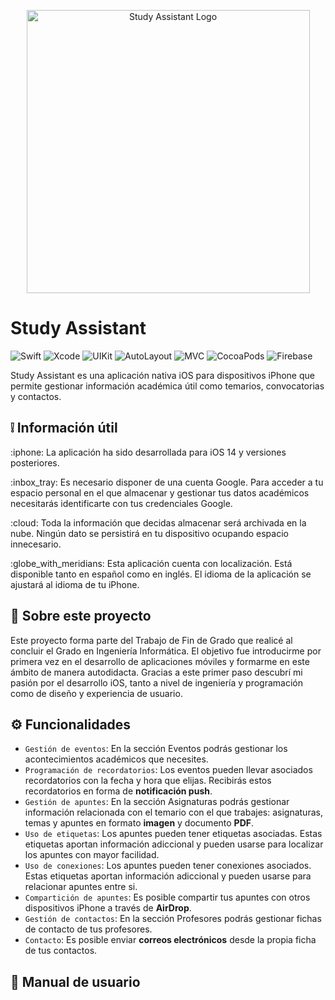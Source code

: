 
<p align="center">
  <img width="453" alt="Study Assistant Logo" src="https://github.com/acrmn/StudyAssistant/assets/141274179/9166d434-37d2-4e6b-ac70-5fecbbff39b9">
</p>

# Study Assistant

![Swift](https://img.shields.io/badge/Swift-008AA5)
![Xcode](https://img.shields.io/badge/Xcode-008AA5)
![UIKit](https://img.shields.io/badge/UIKit-008AA5)
![AutoLayout](https://img.shields.io/badge/AutoLayout-008AA5)
![MVC](https://img.shields.io/badge/MVC-008AA5)
![CocoaPods](https://img.shields.io/badge/CocoaPods-008AA5)
![Firebase](https://img.shields.io/badge/Firebase-008AA5)

Study Assistant es una aplicación nativa iOS para dispositivos iPhone que permite gestionar información académica útil como temarios, convocatorias y contactos.

## :grey_exclamation: Información útil

<p>:iphone: La aplicación ha sido desarrollada para iOS 14 y versiones posteriores.
<p>:inbox_tray: Es necesario disponer de una cuenta Google. Para acceder a tu espacio personal en el que almacenar y gestionar tus datos 
académicos necesitarás identificarte con tus credenciales Google.</p>
<p>:cloud: Toda la información que decidas almacenar será archivada en la nube. Ningún dato se persistirá en tu dispositivo ocupando espacio innecesario.</p>
<p>:globe_with_meridians: Esta aplicación cuenta con localización. Está disponible tanto en español como en inglés. El idioma de la aplicación se ajustará al idioma de tu iPhone.</p>

## :bookmark_tabs: Sobre este proyecto

Este proyecto forma parte del Trabajo de Fin de Grado que realicé al concluir el Grado en Ingeniería Informática. El objetivo fue introducirme por primera vez en el desarrollo de aplicaciones móviles y formarme en este ámbito de manera autodidacta. Gracias a este primer paso descubrí mi pasión por el desarrollo iOS, tanto a nivel de ingeniería y programación como de diseño y experiencia de usuario.

## :gear: Funcionalidades
- `Gestión de eventos`: En la sección Eventos podrás gestionar los acontecimientos académicos que necesites.
- `Programación de recordatorios`: Los eventos pueden llevar asociados recordatorios con la fecha y hora que elijas. Recibirás estos recordatorios en forma de **notificación push**.
- `Gestión de apuntes`: En la sección Asignaturas podrás gestionar información relacionada con el temario con el que trabajes: asignaturas, temas y apuntes en formato **imagen** y documento **PDF**.
- `Uso de etiquetas`: Los apuntes pueden tener etiquetas asociadas. Estas etiquetas aportan información adiccional y pueden usarse para localizar los apuntes con mayor facilidad.
- `Uso de conexiones`: Los apuntes pueden tener conexiones asociados. Estas etiquetas aportan información adiccional y pueden usarse para relacionar apuntes entre si.
- `Compartición de apuntes`: Es posible compartir tus apuntes con otros dispositivos iPhone a través de **AirDrop**.
- `Gestión de contactos`: En la sección Profesores podrás gestionar fichas de contacto de tus profesores.
- `Contacto`: Es posible enviar **correos electrónicos** desde la propia ficha de tus contactos.

## :open_book: Manual de usuario
